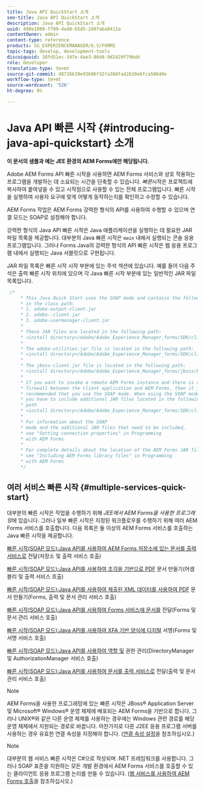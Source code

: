 ```yaml
---
title: Java API QuickStart 소개
seo-title: Java API QuickStart 소개
description: Java API QuickStart 소개
uuid: 480e1809-f789-4ad8-b5d5-2d97aba8411a
contentOwner: admin
content-type: reference
products: SG_EXPERIENCEMANAGER/6.5/FORMS
topic-tags: develop, development-tools
discoiquuid: 38fd51ec-347e-4ae3-86d4-9d2429f79bdd
role: Developer
translation-type: tm+mt
source-git-commit: 48726639e93696f32fa368fad2630e6fca50640e
workflow-type: tm+mt
source-wordcount: '526'
ht-degree: 0%

---
```



# Java API 빠른 시작 {#introducing-java-api-quickstart} 소개

**이 문서의 샘플과 예는 JEE 환경의 AEM Forms에만 해당됩니다.**

Adobe AEM Forms API 빠른 시작을 사용하면 AEM Forms 서비스와 상호 작용하는 프로그램을 개발하는 데 소요되는 시간을 단축할 수 있습니다. *빠른*&#x200B;시작은 프로젝트에 복사하여 붙여넣을 수 있고 시작점으로 사용할 수 있는 전체 프로그램입니다. 빠른 시작을 실행하여 사용자 요구에 맞게 어떻게 동작하는지를 확인하고 수정할 수 있습니다.

AEM Forms 작업은 AEM Forms 강력한 형식의 API를 사용하여 수행할 수 있으며 연결 모드는 SOAP로 설정해야 합니다.

강력한 형식의 Java API 빠른 시작은 Java 애플리케이션을 실행하는 데 필요한 JAR 파일 목록을 제공합니다. 대부분의 Java 빠른 시작은 `main` 내에서 실행되는 콘솔 응용 프로그램입니다. 그러나 Forms Java의 강력한 형식의 API 빠른 시작은 웹 응용 프로그램 내에서 실행되는 Java 서블릿으로 구현됩니다.

JAR 파일 목록은 빠른 시작 시작 부분에 있는 주석 섹션에 있습니다. 예를 들어 다음 주석은 출력 빠른 시작 위치에 있으며 각 Java 빠른 시작 부분에 있는 일반적인 JAR 파일 목록입니다.

```java
 /*
     * This Java Quick Start uses the SOAP mode and contains the following JAR files
     * in the class path:
     * 1. adobe-output-client.jar
     * 2. adobe--client.jar
     * 3. adobe-usermanager-client.jar
     *
     * These JAR files are located in the following path:
     * <install directory>/Adobe/Adobe_Experience_Manager_forms/SDK/client-libs/common
     *
     * The adobe-utilities.jar file is located in the following path:
     * <install directory>/Adobe/Adobe_Experience_Manager_forms/SDK/client-libs/jboss
     *
     * The jboss-client.jar file is located in the following path:
     * <install directory>/Adobe/Adobe_Experience_Manager_forms/jboss/bin/client
     *
     * If you want to invoke a remote AEM Forms instance and there is a
     * firewall between the client application and AEM Forms, then it is
     * recommended that you use the SOAP mode. When using the SOAP mode,
     * you have to include additional JAR files located in the following
     * path
     * <install directory>/Adobe/Adobe_Experience_Manager_forms/SDK/client-libs/thirdparty
     *
     * For information about the SOAP
     * mode and the additional JAR files that need to be included,
     * see "Setting connection properties" in Programming
     * with AEM Forms
     *
     * For complete details about the location of the AEM Forms JAR files,
     * see "Including AEM Forms library files" in Programming
     * with AEM Forms
     */
```

## 여러 서비스 빠른 시작 {#multiple-services-quick-start}

대부분의 빠른 시작은 작업을 수행하기 위해 *JEE에서 AEM Forms을 사용한 프로그래밍*&#x200B;에 있습니다. 그러나 일부 빠른 시작은 지정된 워크플로우를 수행하기 위해 여러 AEM Forms 서비스를 호출합니다. 다음 목록은 둘 이상의 AEM Forms 서비스를 호출하는 Java 빠른 시작을 제공합니다.

[빠른 시작(SOAP 모드):Java API를 사용하여 AEM Forms 저장소에 있는 문서를 출력 서비스로](/help/forms/developing/output-service-java-api-quick.md#quick-start-soap-mode-passing-a-document-located-in-the-repository-to-the-output-service-using-the-java-api)  전달(저장소 및 출력 서비스 호출)

[빠른 시작(SOAP 모드):Java API를 사용하여 조각을 기반으로 PDF](/help/forms/developing/output-service-java-api-quick.md#quick-start-soap-mode-creating-a-pdf-document-based-on-fragments-using-the-java-api)  문서 만들기(어셈블리 및 출력 서비스 호출)

[빠른 시작(SOAP 모드):Java API를 사용하여 제출된 XML 데이터를 사용하여 PDF](/help/forms/developing/forms-service-api-quick-starts.md#quick-start-soap-mode-creating-pdf-documents-with-submitted-xml-data-using-the-java-api)  문서 만들기(Forms, 출력 및 문서 관리 서비스 호출)

[빠른 시작(SOAP 모드):Java API를 사용하여 Forms 서비스에 문서를](/help/forms/developing/forms-service-api-quick-starts.md#quick-start-soap-mode-passing-documents-to-the-forms-service-using-the-java-api)  전달(Forms 및 문서 관리 서비스 호출)

[빠른 시작(SOAP 모드):Java API를 사용하여 XFA 기반 양식에 디지털](/help/forms/developing/signature-service-java-api-quick.md#quick-start-soap-mode-digitally-signing-a-xfa-based-form-using-the-java-api)  서명(Forms 및 서명 서비스 호출)

[빠른 시작(SOAP 모드):Java API를 사용하여 역할 및](/help/forms/developing/user-manager-java-api-quick.md#quick-start-soap-mode-managing-roles-and-permissions-using-the-java-api)  권한 관리(DirectoryManager 및 AuthorizationManager 서비스 호출)

[빠른 시작(SOAP 모드):Java API를 사용하여 문서를 출력 서비스로](/help/forms/developing/output-service-java-api-quick.md#quick-start-soap-mode-passing-documents-to-the-output-service-using-the-java-api)  전달(출력 및 문서 관리 서비스 호출)

>[!NOTE]
>
>AEM Forms을 사용한 프로그래밍에 있는 빠른 시작은 JBoss® Application Server 및 Microsoft® Windows® 운영 체제에 배포되는 AEM Forms을 기반으로 합니다. 그러나 UNIX®와 같은 다른 운영 체제를 사용하는 경우에는 Windows 관련 경로를 해당 운영 체제에서 지원되는 경로로 바꿉니다. 마찬가지로 다른 J2EE 응용 프로그램 서버를 사용하는 경우 유효한 연결 속성을 지정해야 합니다. ([연결 속성 설정](/help/forms/developing/invoking-aem-forms-using-java.md#setting-connection-properties)을 참조하십시오.)

>[!NOTE]
>
>대부분의 웹 서비스 빠른 시작은 C#으로 작성되며 .NET 프레임워크를 사용합니다. 그러나 SOAP 표준을 지원하는 모든 개발 환경에서 AEM Forms 서비스를 호출할 수 있는 클라이언트 응용 프로그램 논리를 만들 수 있습니다. ([웹 서비스를 사용하여 AEM Forms 호출](/help/forms/developing/invoking-aem-forms-using-web.md#invoking-aem-forms-using-web-services)을 참조하십시오.)

